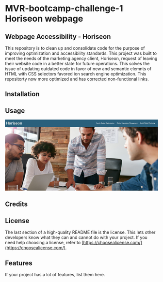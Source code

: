 # MVR-bootcamp-challenge-1 Horiseon webpage

## Webpage Accessibility - Horiseon

This repository is to clean up and consolidate code for the purpose of improving optimization and accessibility standards.  This project was built to meet the needs of the marketing agency client, Horiseon, request of leaving their website code in a better state for future operations.  This solves the issue of updating outdated code in favor of new and semantic elemnts of HTML with CSS selectors favored ion search engine optimization.  This repositorty now more optimized and has corrected non-functional links.

## Installation


## Usage

![Website Screenshot1](./Develop/assets/images/bcwk1-screenshot.png)

## Credits


## License

The last section of a high-quality README file is the license. This lets other developers know what they can and cannot do with your project. If you need help choosing a license, refer to [https://choosealicense.com/](https://choosealicense.com/).

## Features

If your project has a lot of features, list them here.

